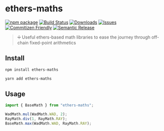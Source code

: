 # ethers-maths

[![npm package][npm-img]][npm-url]
[![Build Status][build-img]][build-url]
[![Downloads][downloads-img]][downloads-url]
[![Issues][issues-img]][issues-url]
[![Commitizen Friendly][commitizen-img]][commitizen-url]
[![Semantic Release][semantic-release-img]][semantic-release-url]

> ➗ Useful ethers-based math libraries to ease the journey through off-chain fixed-point arithmetics

## Install

```bash
npm install ethers-maths
```

```bash
yarn add ethers-maths
```

## Usage

```typescript
import { BaseMath } from "ethers-maths";

WadMath.mul(WadMath.WAD, 2);
RayMath.div(1, RayMath.RAY);
BaseMath.max(WadMath.WAD, RayMath.RAY);
```

[build-img]: https://github.com/Rubilmax/ethers-maths/actions/workflows/release.yml/badge.svg
[build-url]: https://github.com/Rubilmax/ethers-maths/actions/workflows/release.yml
[downloads-img]: https://img.shields.io/npm/dt/Rubilmax/ethers-maths
[downloads-url]: https://www.npmtrends.com/Rubilmax/ethers-maths
[npm-img]: https://img.shields.io/npm/v/Rubilmax/ethers-maths
[npm-url]: https://www.npmjs.com/package/Rubilmax/ethers-maths
[issues-img]: https://img.shields.io/github/issues/Rubilmax/ethers-maths
[issues-url]: https://github.com/Rubilmax/ethers-maths/issues
[semantic-release-img]: https://img.shields.io/badge/%20%20%F0%9F%93%A6%F0%9F%9A%80-semantic--release-e10079.svg
[semantic-release-url]: https://github.com/semantic-release/semantic-release
[commitizen-img]: https://img.shields.io/badge/commitizen-friendly-brightgreen.svg
[commitizen-url]: http://commitizen.github.io/cz-cli/
